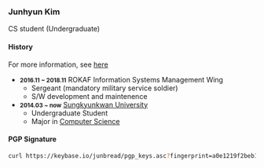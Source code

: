 ### Junhyun Kim

CS student (Undergraduate)

#### History

For more information, see [here](https://junbread.win/about/)

- <small>**2016.11 ~ 2018.11**</small> ROKAF Information Systems Management Wing
  - Sergeant (mandatory military service soldier)
  - S/W development and maintenence
- <small>**2014.03 ~ now**</small> [Sungkyunkwan University](https://www.skku.edu/eng/)
  - Undergraduate Student
  - Major in [Computer Science](https://cs.skku.edu/en/)

#### PGP Signature

```bash
curl https://keybase.io/junbread/pgp_keys.asc?fingerprint=a0e1219f2beb197689f7fb114a85a973bdcf6088 | gpg --import
```
